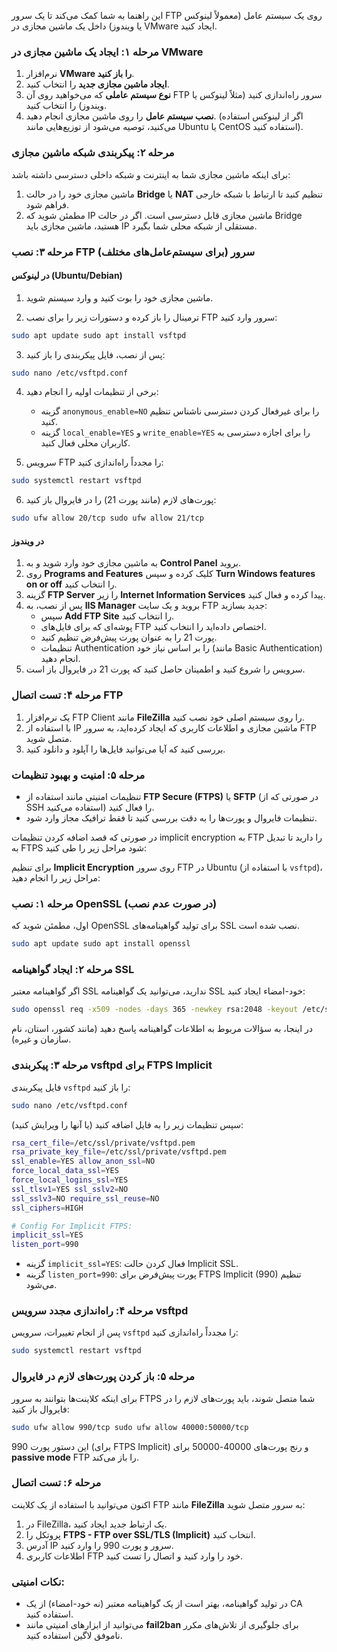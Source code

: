 این راهنما به شما کمک می‌کند تا یک سرور FTP روی یک سیستم عامل (معمولاً لینوکس یا ویندوز) داخل یک ماشین مجازی در VMware ایجاد کنید.
### مرحله ۱: ایجاد یک ماشین مجازی در VMware

1. نرم‌افزار **VMware را باز کنید**.
2. **ایجاد ماشین مجازی جدید** را انتخاب کنید.
3. **نوع سیستم عاملی** که می‌خواهید روی آن FTP سرور راه‌اندازی کنید (مثلاً لینوکس یا ویندوز) را انتخاب کنید.
4. **نصب سیستم عامل** را روی ماشین مجازی انجام دهید. (اگر از لینوکس استفاده می‌کنید، توصیه می‌شود از توزیع‌هایی مانند Ubuntu یا CentOS استفاده کنید).

### مرحله ۲: پیکربندی شبکه ماشین مجازی

برای اینکه ماشین مجازی شما به اینترنت و شبکه داخلی دسترسی داشته باشد:

1. ماشین مجازی خود را در حالت **Bridge** یا **NAT** تنظیم کنید تا ارتباط با شبکه خارجی فراهم شود.
2. مطمئن شوید که IP ماشین مجازی قابل دسترسی است. اگر در حالت Bridge هستید، ماشین مجازی باید IP مستقلی از شبکه محلی شما بگیرد.

### مرحله ۳: نصب FTP سرور (برای سیستم‌عامل‌های مختلف)

#### در لینوکس (Ubuntu/Debian)

1. ماشین مجازی خود را بوت کنید و وارد سیستم شوید.
    
2. ترمینال را باز کرده و دستورات زیر را برای نصب FTP سرور وارد کنید:
```bash
sudo apt update sudo apt install vsftpd
```


3. پس از نصب، فایل پیکربندی را باز کنید:
```bash
sudo nano /etc/vsftpd.conf
```
4. برخی از تنظیمات اولیه را انجام دهید:
    
    - گزینه `anonymous_enable=NO` را برای غیرفعال کردن دسترسی ناشناس تنظیم کنید.
    - گزینه `local_enable=YES` و `write_enable=YES` را برای اجازه دسترسی به کاربران محلی فعال کنید.
5. سرویس FTP را مجدداً راه‌اندازی کنید:
```bash
sudo systemctl restart vsftpd
```

6. پورت‌های لازم (مانند پورت 21) را در فایروال باز کنید:
```bash
sudo ufw allow 20/tcp sudo ufw allow 21/tcp
```

#### در ویندوز

1. به ماشین مجازی خود وارد شوید و به **Control Panel** بروید.
2. روی **Programs and Features** کلیک کرده و سپس **Turn Windows features on or off** را انتخاب کنید.
3. گزینه **FTP Server** را زیر **Internet Information Services** پیدا کرده و فعال کنید.
4. پس از نصب، به **IIS Manager** بروید و یک سایت FTP جدید بسازید:
    -  سپس **Add FTP Site** را انتخاب کنید.
    - پوشه‌ای که برای فایل‌های FTP اختصاص داده‌اید را انتخاب کنید.
    - پورت 21 را به عنوان پورت پیش‌فرض تنظیم کنید.
    - تنظیمات Authentication را بر اساس نیاز خود (مانند Basic Authentication) انجام دهید.
5. سرویس را شروع کنید و اطمینان حاصل کنید که پورت 21 در فایروال باز است.

### مرحله ۴: تست اتصال FTP

1. یک نرم‌افزار FTP Client مانند **FileZilla** را روی سیستم اصلی خود نصب کنید.
2. با استفاده از IP ماشین مجازی و اطلاعات کاربری که ایجاد کرده‌اید، به سرور FTP متصل شوید.
3. بررسی کنید که آیا می‌توانید فایل‌ها را آپلود و دانلود کنید.

### مرحله ۵: امنیت و بهبود تنظیمات

- تنظیمات امنیتی مانند استفاده از **FTP Secure (FTPS)** یا **SFTP** (در صورتی که از SSH استفاده می‌کنید) را فعال کنید.
- تنظیمات فایروال و پورت‌ها را به دقت بررسی کنید تا فقط ترافیک مجاز وارد شود.


در صورتی که قصد اضافه کردن تنظیمات implicit encryption به FTP را دارید تا تبدیل به FTPS شود مراحل زیر را طی کنید:

برای تنظیم **Implicit Encryption** روی سرور FTP در Ubuntu (با استفاده از `vsftpd`)، مراحل زیر را انجام دهید:

### مرحله ۱: نصب OpenSSL (در صورت عدم نصب)

اول، مطمئن شوید که OpenSSL برای تولید گواهینامه‌های SSL نصب شده است.
```bash
sudo apt update sudo apt install openssl
```

### مرحله ۲: ایجاد گواهینامه SSL

اگر گواهینامه معتبر SSL ندارید، می‌توانید یک گواهینامه SSL خود-امضاء ایجاد کنید:

```bash
sudo openssl req -x509 -nodes -days 365 -newkey rsa:2048 -keyout /etc/ssl/private/vsftpd.pem -out /etc/ssl/private/vsftpd.pem
```

در اینجا، به سؤالات مربوط به اطلاعات گواهینامه پاسخ دهید (مانند کشور، استان، نام سازمان و غیره).

### مرحله ۳: پیکربندی vsftpd برای FTPS Implicit

فایل پیکربندی `vsftpd` را باز کنید:

```bash
sudo nano /etc/vsftpd.conf
```

سپس تنظیمات زیر را به فایل اضافه کنید (یا آنها را ویرایش کنید):

```bash
rsa_cert_file=/etc/ssl/private/vsftpd.pem 
rsa_private_key_file=/etc/ssl/private/vsftpd.pem 
ssl_enable=YES allow_anon_ssl=NO 
force_local_data_ssl=YES 
force_local_logins_ssl=YES 
ssl_tlsv1=YES ssl_sslv2=NO 
ssl_sslv3=NO require_ssl_reuse=NO 
ssl_ciphers=HIGH  

# Config For Implicit FTPS: 
implicit_ssl=YES 
listen_port=990
```

- گزینه `implicit_ssl=YES`: فعال کردن حالت Implicit SSL.
- گزینه `listen_port=990`: پورت پیش‌فرض برای FTPS Implicit (990) تنظیم می‌شود.

### مرحله ۴: راه‌اندازی مجدد سرویس vsftpd

پس از انجام تغییرات، سرویس `vsftpd` را مجدداً راه‌اندازی کنید:
```bash
sudo systemctl restart vsftpd
```

### مرحله ۵: باز کردن پورت‌های لازم در فایروال

برای اینکه کلاینت‌ها بتوانند به سرور FTPS شما متصل شوند، باید پورت‌های لازم را در فایروال باز کنید:
```bash
sudo ufw allow 990/tcp sudo ufw allow 40000:50000/tcp
```

این دستور پورت 990 (برای FTPS Implicit) و رنج پورت‌های 40000-50000 برای **passive mode** FTP را باز می‌کند.

### مرحله ۶: تست اتصال

اکنون می‌توانید با استفاده از یک کلاینت FTP مانند **FileZilla** به سرور متصل شوید:

1. در FileZilla، یک ارتباط جدید ایجاد کنید.
2. پروتکل را **FTPS - FTP over SSL/TLS (Implicit)** انتخاب کنید.
3. آدرس IP سرور و پورت 990 را وارد کنید.
4. اطلاعات کاربری FTP خود را وارد کنید و اتصال را تست کنید.

### نکات امنیتی:

- در تولید گواهینامه، بهتر است از یک گواهینامه معتبر (نه خود-امضاء) از یک CA استفاده کنید.
- می‌توانید از ابزارهای امنیتی مانند **fail2ban** برای جلوگیری از تلاش‌های مکرر ناموفق لاگین استفاده کنید.